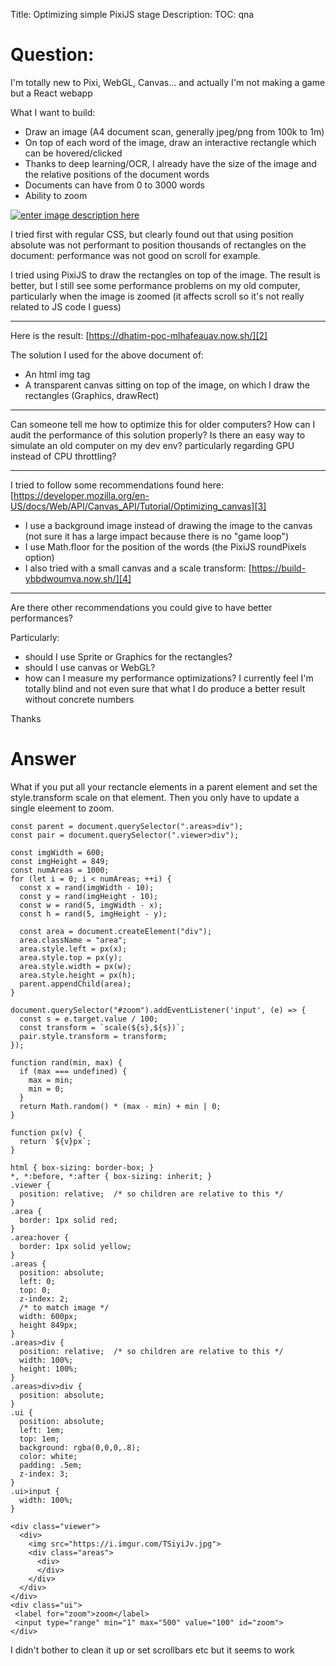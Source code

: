 Title: Optimizing simple PixiJS stage
Description:
TOC: qna

# Question:

I'm totally new to Pixi, WebGL, Canvas... and actually I'm not making a game but a React webapp

 
What I want to build:

- Draw an image (A4 document scan, generally jpeg/png from 100k to 1m)
- On top of each word of the image, draw an interactive rectangle which can be hovered/clicked
- Thanks to deep learning/OCR, I already have the size of the image and the relative positions of the document words
- Documents can have from 0 to 3000 words
- Ability to zoom

[![enter image description here][1]][1]

 
 

I tried first with regular CSS, but clearly found out that using position absolute was not performant to position thousands of rectangles on the document: performance was not good on scroll for example.

I tried using PixiJS to draw the rectangles on top of the image. The result is better, but I still see some performance problems on my old computer, particularly when the image is zoomed (it affects scroll so it's not really related to JS code I guess)

------------------------

Here is the result: [https://dhatim-poc-mlhafeauav.now.sh/][2]

The solution I used for the above document of:

- An html img tag
- A transparent canvas sitting on top of the image, on which I draw the rectangles (Graphics, drawRect)

-------------------

Can someone tell me how to optimize this for older computers?
How can I audit the performance of this solution properly?
Is there an easy way to simulate an old computer on my dev env? particularly regarding GPU instead of CPU throttling?


--------------------- 


I tried to follow some recommendations found here: [https://developer.mozilla.org/en-US/docs/Web/API/Canvas_API/Tutorial/Optimizing_canvas][3]

- I use a background image instead of drawing the image to the canvas (not sure it has a large impact because there is no "game loop")
- I use Math.floor for the position of the words (the PixiJS roundPixels option)
- I also tried with a small canvas and a scale transform: [https://build-ybbdwoumva.now.sh/][4]

 ----------

Are there other recommendations you could give to have better performances?

Particularly:

- should I use Sprite or Graphics for the rectangles?
- should I use canvas or WebGL?
- how can I measure my performance optimizations? I currently feel I'm totally blind and not even sure that what I do produce a better result without concrete numbers
 


Thanks


  [1]: https://i.stack.imgur.com/P8j6d.png
  [2]: https://dhatim-poc-mlhafeauav.now.sh/
  [3]: https://developer.mozilla.org/en-US/docs/Web/API/Canvas_API/Tutorial/Optimizing_canvas
  [4]: https://build-ybbdwoumva.now.sh/

# Answer

What if you put all your rectancle elements in a parent element and set the style.transform scale on that element. Then you only have to update a single eleement to zoom. 

<!-- begin snippet: js hide: false console: true babel: false -->

<!-- language: lang-js -->

    const parent = document.querySelector(".areas>div");
    const pair = document.querySelector(".viewer>div");

    const imgWidth = 600;
    const imgHeight = 849;
    const numAreas = 1000;
    for (let i = 0; i < numAreas; ++i) {
      const x = rand(imgWidth - 10);
      const y = rand(imgHeight - 10);
      const w = rand(5, imgWidth - x);
      const h = rand(5, imgHeight - y);
      
      const area = document.createElement("div");
      area.className = "area";
      area.style.left = px(x);
      area.style.top = px(y);
      area.style.width = px(w);
      area.style.height = px(h);
      parent.appendChild(area);
    }

    document.querySelector("#zoom").addEventListener('input', (e) => {
      const s = e.target.value / 100;
      const transform = `scale(${s},${s})`;
      pair.style.transform = transform;
    });

    function rand(min, max) {
      if (max === undefined) {
        max = min;
        min = 0;
      }
      return Math.random() * (max - min) + min | 0;
    }

    function px(v) {
      return `${v}px`;
    }


<!-- language: lang-css -->

    html { box-sizing: border-box; }
    *, *:before, *:after { box-sizing: inherit; }
    .viewer {
      position: relative;  /* so children are relative to this */
    }
    .area { 
      border: 1px solid red;
    }
    .area:hover {
      border: 1px solid yellow;
    }
    .areas {
      position: absolute;
      left: 0;
      top: 0;
      z-index: 2;
      /* to match image */
      width: 600px;
      height 849px;
    }
    .areas>div {
      position: relative;  /* so children are relative to this */
      width: 100%;
      height: 100%;
    }
    .areas>div>div {
      position: absolute;
    }
    .ui {
      position: absolute;
      left: 1em;
      top: 1em;
      background: rgba(0,0,0,.8);
      color: white;
      padding: .5em;
      z-index: 3;
    }
    .ui>input {
      width: 100%;
    }

<!-- language: lang-html -->

    <div class="viewer">
      <div>
        <img src="https://i.imgur.com/TSiyiJv.jpg">
        <div class="areas">
          <div>
          </div>
        </div>
      </div>
    </div>
    <div class="ui">
     <label for="zoom">zoom</label>
     <input type="range" min="1" max="500" value="100" id="zoom">
    </div>

<!-- end snippet -->

I didn't bother to clean it up or set scrollbars etc but it seems to work

